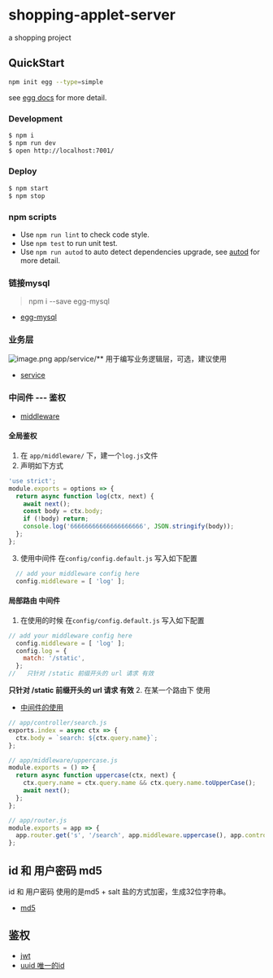 # shopping-applet-server

a shopping project

## QuickStart

<!-- add docs here for user -->
```bash
npm init egg --type=simple
```
see [egg docs][egg] for more detail.

### Development

```bash
$ npm i
$ npm run dev
$ open http://localhost:7001/
```

### Deploy

```bash
$ npm start
$ npm stop
```

### npm scripts

- Use `npm run lint` to check code style.
- Use `npm test` to run unit test.
- Use `npm run autod` to auto detect dependencies upgrade, see [autod](https://www.npmjs.com/package/autod) for more detail.


[egg]: https://eggjs.org

### 链接mysql

> npm i --save egg-mysql

- [egg-mysql](https://eggjs.org/zh-cn/tutorials/mysql.html)
### 业务层
![image.png](https://i.loli.net/2020/01/19/fotTlFG1bvO8ZmB.png)
app/service/** 用于编写业务逻辑层，可选，建议使用
- [service](https://eggjs.org/zh-cn/basics/service.html)

### 中间件 --- 鉴权
- [middleware](https://eggjs.org/zh-cn/basics/middleware.html)
#### 全局鉴权
1. 在 `app/middleware/` 下，建一个`log.js`文件
2. 声明如下方式
```js
'use strict';
module.exports = options => {
  return async function log(ctx, next) {
    await next();
    const body = ctx.body;
    if (!body) return;
    console.log('66666666666666666666', JSON.stringify(body));
  };
};
```
3. 使用中间件 在`config/config.default.js` 写入如下配置
```js
  // add your middleware config here
  config.middleware = [ 'log' ];
```
#### 局部路由 中间件
1. 在使用的时候 在`config/config.default.js` 写入如下配置
```js
// add your middleware config here
  config.middleware = [ 'log' ];
  config.log = {
    match: '/static',
  };
//   只针对 /static 前缀开头的 url 请求 有效
```
**只针对 /static 前缀开头的 url 请求 有效**
2. 在某一个路由下 使用
- [中间件的使用](https://eggjs.org/zh-cn/basics/router.html#%E4%B8%AD%E9%97%B4%E4%BB%B6%E7%9A%84%E4%BD%BF%E7%94%A8)
```js
// app/controller/search.js
exports.index = async ctx => {
  ctx.body = `search: ${ctx.query.name}`;
};

// app/middleware/uppercase.js
module.exports = () => {
  return async function uppercase(ctx, next) {
    ctx.query.name = ctx.query.name && ctx.query.name.toUpperCase();
    await next();
  };
};

// app/router.js
module.exports = app => {
  app.router.get('s', '/search', app.middleware.uppercase(), app.controller.search)
};
```
## id 和 用户密码 md5
id 和 用户密码 使用的是md5 + salt 盐的方式加密，生成32位字符串。
- [md5](https://www.npmjs.com/package/md5)
## 鉴权
- [jwt](https://github.com/auth0/node-jsonwebtoken)
- [uuid 唯一的id](https://github.com/uuidjs/uuid)